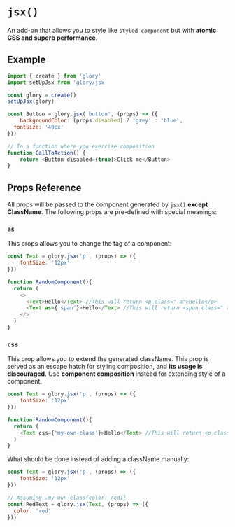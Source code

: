 # `jsx()`

An add-on that allows you to style like `styled-component` but with **atomic CSS and superb performance**.

## Example

```javascript
import { create } from 'glory'
import setUpJsx from 'glory/jsx'

const glory = create()
setUpJsx(glory)

const Button = glory.jsx('button', (props) => ({
    backgroundColor: (props.disabled) ? 'grey' : 'blue',
  fontSize: '40px'
}))

// In a function where you exercise composition
function CallToAction() {
    return <Button disabled={true}>Click me</Button>
}
```

## Props Reference

All props will be passed to the component generated by `jsx()` **except ClassName**. The following props are pre-defined with special meanings:

### `as`

This props allows you to change the tag of a component:

```javascript
const Text = glory.jsx('p', (props) => ({
    fontSize: '12px'
}))

function RandomComponent(){
  return (
    <>
      <Text>Hello</Text> //This will return <p class=" a">Hello</p>
      <Text as={'span'}>Hello</Text> //This will return <span class=" a">Hello</span>
    </>
  )
}
```

### `css`

This prop allows you to extend the generated className. This prop is served as an escape hatch for styling composition, and **its usage is discouraged**. Use **component composition** instead for extending style of a component.

```javascript
const Text = glory.jsx('p', (props) => ({
    fontSize: '12px'
}))

function RandomComponent(){
  return (
    <Text css={'my-own-class'}>Hello</Text> //This will return <p class=" a my-own-class">Hello</p>
  )
}
```

What should be done instead of adding a className manually:

```javascript
const Text = glory.jsx('p', (props) => ({
    fontSize: '12px'
}))

// Assuming .my-own-class{color: red;}
const RedText = glory.jsx(Text, (props) => ({
  color: 'red'
}))
```
